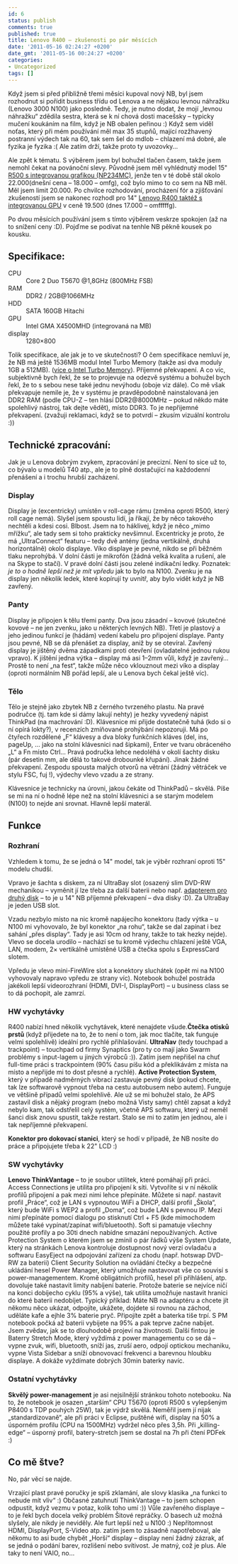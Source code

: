 ```yaml
---
id: 6
status: publish
comments: true
published: true
title: Lenovo R400 – zkušenosti po pár měsících
date: '2011-05-16 02:24:27 +0200'
date_gmt: '2011-05-16 00:24:27 +0200'
categories:
- Uncategorized
tags: []
---
```

<p>Když jsem si před přibližně třemi měsíci kupoval nový NB, byl jsem rozhodnut si pořídit business třídu od Lenova a ne nějakou levnou náhražku (Lenovo 3000 N100) jako posledně. Tedy, je nutno dodat, že mojí „levnou náhražku“ zdědila sestra, která se k ní chová dosti macešsky – typicky mučení koukáním na film, když je NB obalen peřinou :) Když sem viděl noťas, který při mém používání měl max 35 stupňů, mající rozžhavený postranní výdech tak na 60, tak sem šel do mdlob – chlazení má dobré, ale fyzika je fyzika :( Ale zatím drží, takže proto ty uvozovky…</p>
<p>Ale zpět k tématu. S výběrem jsem byl bohužel tlačen časem, takže jsem nemohl čekat na povánoční slevy. Původně jsem měl vyhlédnutý model 15" <a href="http://www.czechcomputer.cz/product.jsp?artno=58624">R500 s integrovanou grafikou (NP234MC)</a>, jenže ten v té době stál okolo 22.000(dnešní cena – 18.000 – omfg), což bylo mimo to co sem na NB měl. Měl jsem limit 20.000. Po chvilce rozhodování, procházení fór a zjišťování zkušeností jsem se nakonec rozhodl pro 14" <a 	href="http://www.czechcomputer.cz/product.jsp?artno=59949">Lenovo R400 taktéž s integrovanou GPU</a> v ceně 19.500 (dnes 17.000 – omfffffg).</p>
<p>Po dvou měsících používání jsem s tímto výběrem veskrze spokojen (až na to snížení ceny :D). Pojďme se podívat na tenhle NB pěkně kousek po kousku.</p>
<h2>Specifikace:</h2>
<dl>
<dt>CPU</dt>
<dd>Core 2 Duo T5670 @1,8GHz (800MHz FSB)</dd>
<dt>RAM</dt>
<dd>DDR2 / 2GB@1066MHz</dd>
<dt>HDD</dt>
<dd>SATA 160GB Hitachi</dd>
<dt>GPU</dt>
<dd>Intel GMA X4500MHD (integrovaná na MB)</dd>
<dt>display</dt>
<dd>1280×800</dd>
</dl>
<p>Tolik specifikace, ale jak je to ve skutečnosti? O čem specifikace nemluví je, že NB má ještě 1536MB modul Intel Turbo Memory (takže asi dva moduly 1GB a 512MB). (<a 	href="http://www.xmaestro.com/view.php?cisloclanku=2007070003">více o Intel Turbo Memory</a>). Příjemné překvapení. A co víc, subjektivně bych řekl, že se to projevuje na odezvě systému a bohužel bych řekl, že to s sebou nese také jednu nevýhodu (oboje viz dále). Co mě však překvapuje nemile je, že v systému je pravděpodobně nainstalovaná jen DDR2 RAM (podle CPU-Z – ten hlásí DDR2@8000MHz – pokud někdo máte spolehlivý nástroj, tak dejte vědět), místo DDR3. To je nepřijemné překvapení. (zvažuji reklamaci, když se to potvrdí – zkusím vizuální kontrolu :))</p>
<h2>Technické zpracování:</h2>
<p>Jak je u Lenova dobrým zvykem, zpracování je precizní. Není to sice už to, co bývalo u modelů T40 atp., ale je to plně dostačující na každodenní přenášení a i trochu hrubší zacházení.</p>
<h3>Display</h3>
<p>Display je (excentricky) umístěn v roll-cage rámu (změna oproti R500, který roll cage nemá). Slyšel jsem spoustu lidí, ja říkají, že by něco takového nechtěli a kdesi cosi. Blbost. Jsem na to háklivej, když je něco „mimo mřížku“, ale tady sem si toho prakticky nevšimnul. Excentricky je proto, že má „UltraConnect“ featuru – tedy dvě antény (jedna vertikálně, druhá horizontálně) okolo displaye. Víko displaye je pevné, nikdo se při běžném tlaku neprohýbá. V dolní části je mikrofón (žádná velká kvalita a rušení, ale na Skype to stačí). V pravé dolní části jsou zelené indikační ledky. Poznatek: <em>je to o hodně lepší než je mít vpředu</em> jak to bylo na N100. Zvenku je na display jen několik ledek, které kopírují ty uvnitř, aby bylo vidět když je NB zavřený.</p>
<h3>Panty</h3>
<p>Display je připojen k tělu třemi panty. Dva jsou zásadní – kovové (skutečné kovové – ne jen zvenku, jako u některých levných NB). Třetí je plastový a jeho jedinou funkcí je (hádám) vedení kabelu pro připojení displaye. Panty jsou pevné, NB se dá přenášet za display, aniž by se otevíral. Zavřený display je jištěný dvěma západkami proti otevření (ovladatelné jednou rukou vpravo). K jištění jedna výtka – display má asi 1–2mm vůli, když je zavřený… Prostě to není „na fest“, takže může něco vklouznout mezi víko a display (oproti normálním NB pořád lepší, ale u Lenova bych čekal ještě víc).</p>
<h3>Tělo</h3>
<p>Tělo je stejně jako zbytek NB z černého tvrzeného plastu. Na pravé područce (tj. tam kde si dámy lakují nehty) je hezky vyvedený nápist ThinkPad (na machrování :D). Klávesnice mi přijde dostatečně tuhá (kdo si o ní opírá lokty?), v recenzích zmíňované prohýbání nepozoruji. Má po čtyřech rozdělené „F“ klávesy a dva bloky funkčních kláves (del, ins, pageUp, … jako na stolní klávesnici nad šipkami), Enter ve tvaru obráceného „L“ a Fn místo Ctrl… Pravá područka lehce nedoléhá v okolí šachty disku (pár desetin mm, ale dělá to takové drobounké křupání). Jinak žádné překvapení. Zespodu spousta malých otvorů na větrání (žádný větráček ve stylu FSC, fuj !), výdechy vlevo vzadu a ze strany.</p>
<p>Klávesnice je technicky na úrovni, jakou čekáte od ThinkPadů – skvělá. Píše se mi na ní o hodně lépe než na stolní klávesnici a se starým modelem (N100) to nejde ani srovnat. Hlavně lepší materál.</p>
<h2>Funkce</h2>
<h3>Rozhraní</h3>
<p>Vzhledem k tomu, že se jedná o 14" model, tak je výběr rozhraní oproti 15" modelu chudší.</p>
<p>Vpravo je šachta s diskem, za ní UltraBay slot (osazený slim DVD-RW mechanikou – vyměnit jí lze třeba za další baterii nebo např. <a 	href="http://www.elektro-1.cz/lenovo-thinkpad-2-5-sata-hdd-bay-adapter-ii-pro-ntb-rady-r400-r500-t400-t500-w500-w700-x200-x200s/104438/">adapterem pro druhý disk</a> – to je u 14" NB příjemné překvapení – dva disky :D). Za UltraBay je jeden USB slot.</p>
<p>Vzadu nezbylo místo na nic kromě napájecího konektoru (tady výtka – u N100 mi vyhovovalo, že byl konektor „na rohu“, takže se dal zapínat i bez sahání „přes display“. Tady je asi 10cm od hrany, takže to tak hezky nejde). Vlevo se docela urodilo – nachází se tu kromě výdechu chlazení ještě VGA, LAN, modem, 2× vertikálně umístěné USB a čtečka spolu s ExpressCard slotem.</p>
<p>Vpředu je vlevo mini-FireWire slot a konektory sluchátek (opět mi na N100 vyhovovaly napravo vpředu ze strany víc). Notebook bohužel postráda jakékoli lepší videorozhraní (HDMI, DVI-I, DisplayPort) – u business class se to dá pochopit, ale zamrzí.</p>
<h3>HW vychytávky</h3>
<p>R400 nabízí hned několik vychytávek, které nenajdete všude.<strong>Čtečka otisků prstů </strong>(když přijedete na to, že to není o tom, jak moc tlačíte, tak funguje velmi spolehlivě) ideální pro rychlé přihlašování. <strong>UltraNav</strong> (tedy touchpad a trackpoint) – touchpad od firmy Synaptics (pro ty co mají jako Swarm problémy s input-lagem u jiných výrobců :)). Zatím jsem nepřišel na chuť full-time práci s trackpointem (90% času píšu kód a překlikávám z místa na místo a nepřijde mi to dost přesné a rychlé). <strong>Active Protection System</strong>, který v případě nadměrných vibrací zastavuje pevný disk (pokud chcete, tak lze softwarově vypnout třeba na cestu autobusem nebo autem). Funguje ve většině případů velmi spolehlivě. Ale už se mi bohužel stalo, že APS zastavil disk a nějaký program (nebo možná Visty samy) chtěl zapsat a když nebylo kam, tak odstřelil celý systém, včetně APS softwaru, který už neměl šanci disk znovu spustit, takže restart. Stalo se mi to zatím jen jednou, ale i tak nepříjemné překvapení.</p>
<p><strong>Konektor pro dokovací stanici</strong>, který se hodí v případě, že NB nosíte do práce a připojujete třeba k 22" LCD :)</p>
<h3>SW vychytávky</h3>
<p><strong>Lenovo ThinkVantage</strong> – to je soubor utilitek, které pomáhají při práci. Access Connections je utilita pro připojení k síti. Vytvoříte si v ní několik profilů připojení a pak mezi nimi lehce přepínáte. Můžete si např. nastavit profil „Práce“, což je LAN s vypnoutou WiFi a DHCP, další profil „Škola“, který bude WiFi s WEP2 a profil „Doma“, což bude LAN s pevnou IP. Mezi nimi přepínáte pomocí dialogu po stisknutí Ctrl + F5 (kde mimochodem můžete také vypínat/zapínat wifi/bluetooth). Soft si pamatuje všechny použité profily a po 30ti dnech nabídne smazání nepoužívaných. Active Protection System o kterém jsem se zmínil o pár řádků výše System Update, který na stránkách Lenova kontroluje dostupnost nový verzí ovladaču a softwaru EasyEject na odpojování zařízení za chodu (např. hotswap DVD-RW za baterii) Client Security Solution na ovládání čtečky a bezpečné ukládání hesel Power Manager, který umožňuje nastavovat vše co souvisí s power-managementem. Kromě obligátních profilů, hesel při přihlášení, atp. dovoluje také nastavit limity nabíjení baterie. Protože baterie se nejvíce ničí na konci dobíjecho cyklu (95% a výše), tak utilita umožňuje nastavit hranici do které baterii nedobíjet. Typický příklad: Máte NB na adaptéru a chcete jít někomu něco ukázat, odpojíte, ukážete, dojdete si rovnou na záchod, uděláte kafe a ejhle 3% baterie pryč. Připojíte zpět a baterka tiše trpí. S PM notebook počká až baterii vybijete na 95% a pak teprve začne nabíjet. Jsem zvědav, jak se to dlouhodobě projeví na životnosti. Další fintou je Baterry Stretch Mode, který vyždímá z power managementu co se dá – vypne zvuk, wifi, bluetooth, sníží jas, zruší aero, odpojí optickou mechaniku, vypne Vista Sidebar a sníží obnovovací frekvenci a barevnou hloubku displaye. A dokáže vyždímate dobrých 30min baterky navíc.</p>
<h3>Ostatní vychytávky</h3>
<p><strong>Skvělý power-management</strong> je asi nejsilnější stránkou tohoto notebooku. Na to, že notebook je osazen „starším“ CPU T5670 (oproti R500 s vylepšeným P8400 s TDP pouhých 25W), tak je výdrž skvělá. Neměřil jsem jí nijak „standardizovaně“, ale při práci v Eclipse, puštěné wifi, display na 50% a úsporném profilu (CPU na 1500MHz) vydržel něco přes 3,5h. Při „killing-edge“ – úsporný profil, batery-stretch jsem se dostal na 7h při čtení PDFek :)</p>
<h2>Co mě štve?</h2>
<p>No, pár věcí se najde.</p>
<p>Vrzající plast pravé poručky je spíš zklamání, ale slovy klasika „na funkci to nebude mít vliv“ :) Občasné zatuhnutí ThinkVantage – to jsem schopen odpustit, když vezmu v potaz, kolik toho umí :)) Vůle zavřeného displaye – to je řekl bych docela velký problém Šitové repráčky. O basech už možná slyšely, ale nikdy je neviděly. Ale furt lepší než u N100 :) Nepřítomnost HDMI, DisplayPort, S-Video atp. zatím jsem to zásadně napotřeboval, ale někomu to asi bude chybět „Horší“ display – display není žádný zázrak, ať se jedná o podání barev, rozlišení nebo svítivost. Je matný, což je plus. Ale taky to není VAIO, no…</p>
